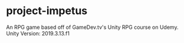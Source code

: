# project-impetus
An RPG game based off of GameDev.tv's Unity RPG course on Udemy. Unity Version: 2019.3.13.f1
